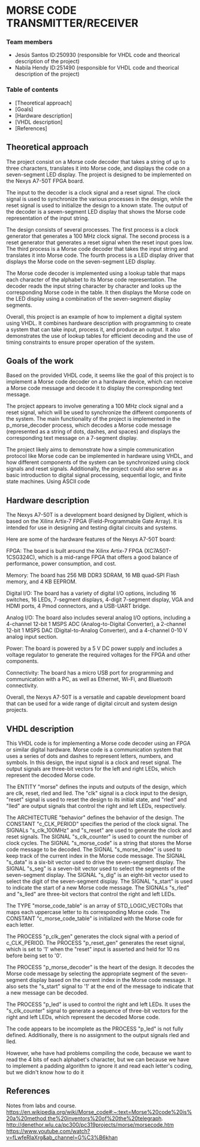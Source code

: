 # MORSE CODE TRANSMITTER/RECEIVER


### Team members

* Jesús Santos ID:250930 (responsible for VHDL code and theorical description of the project)
* Nabila Hendy ID:251490 (responsible for VHDL code and theorical description of the project)

### Table of contents 

* [Theoretical approach]
* [Goals]
* [Hardware description]
* [VHDL description]
* [References]


## Theoretical approach

The project consist on a Morse code decoder that takes a string of up to three characters, translates it into Morse code, and displays the code on a seven-segment LED display. The project is designed to be implemented on the Nexys A7-50T FPGA board.

The input to the decoder is a clock signal and a reset signal. The clock signal is used to synchronize the various processes in the design, while the reset signal is used to initialize the design to a known state. The output of the decoder is a seven-segment LED display that shows the Morse code representation of the input string.

The design consists of several processes. The first process is a clock generator that generates a 100 MHz clock signal. The second process is a reset generator that generates a reset signal when the reset input goes low. The third process is a Morse code decoder that takes the input string and translates it into Morse code. The fourth process is a LED display driver that displays the Morse code on the seven-segment LED display.

The Morse code decoder is implemented using a lookup table that maps each character of the alphabet to its Morse code representation. The decoder reads the input string character by character and looks up the corresponding Morse code in the table. It then displays the Morse code on the LED display using a combination of the seven-segment display segments.

Overall, this project is an example of how to implement a digital system using VHDL. It combines hardware description with programming to create a system that can take input, process it, and produce an output. It also demonstrates the use of lookup tables for efficient decoding and the use of timing constraints to ensure proper operation of the system.

## Goals of the work

Based on the provided VHDL code, it seems like the goal of this project is to implement a Morse code decoder on a hardware device, which can receive a Morse code message and decode it to display the corresponding text message.

The project appears to involve generating a 100 MHz clock signal and a reset signal, which will be used to synchronize the different components of the system. The main functionality of the project is implemented in the p_morse_decoder process, which decodes a Morse code message (represented as a string of dots, dashes, and spaces) and displays the corresponding text message on a 7-segment display.

The project likely aims to demonstrate how a simple communication protocol like Morse code can be implemented in hardware using VHDL, and how different components of the system can be synchronized using clock signals and reset signals. Additionally, the project could also serve as a basic introduction to digital signal processing, sequential logic, and finite state machines.
Using ASCII code 

## Hardware description

The Nexys A7-50T is a development board designed by Digilent, which is based on the Xilinx Artix-7 FPGA (Field-Programmable Gate Array). It is intended for use in designing and testing digital circuits and systems.

Here are some of the hardware features of the Nexys A7-50T board:

FPGA: The board is built around the Xilinx Artix-7 FPGA (XC7A50T-1CSG324C), which is a mid-range FPGA that offers a good balance of performance, power consumption, and cost.

Memory: The board has 256 MB DDR3 SDRAM, 16 MB quad-SPI Flash memory, and 4 KB EEPROM.

Digital I/O: The board has a variety of digital I/O options, including 16 switches, 16 LEDs, 7-segment displays, 4-digit 7-segment display, VGA and HDMI ports, 4 Pmod connectors, and a USB-UART bridge.

Analog I/O: The board also includes several analog I/O options, including a 4-channel 12-bit 1 MSPS ADC (Analog-to-Digital Converter), a 2-channel 12-bit 1 MSPS DAC (Digital-to-Analog Converter), and a 4-channel 0-10 V analog input section.

Power: The board is powered by a 5 V DC power supply and includes a voltage regulator to generate the required voltages for the FPGA and other components.

Connectivity: The board has a micro USB port for programming and communication with a PC, as well as Ethernet, Wi-Fi, and Bluetooth connectivity.

Overall, the Nexys A7-50T is a versatile and capable development board that can be used for a wide range of digital circuit and system design projects.

## VHDL description


This VHDL code is for implementing a Morse code decoder using an FPGA or similar digital hardware. Morse code is a communication system that uses a series of dots and dashes to represent letters, numbers, and symbols. In this design, the input signal is a clock and reset signal. The output signals are three-bit vectors for the left and right LEDs, which represent the decoded Morse code.

The ENTITY "morse" defines the inputs and outputs of the design, which are clk, reset, rled and lled. The "clk" signal is a clock input to the design, "reset" signal is used to reset the design to its initial state, and "rled" and "lled" are output signals that control the right and left LEDs, respectively.

The ARCHITECTURE "behavior" defines the behavior of the design. The CONSTANT "c_CLK_PERIOD" specifies the period of the clock signal. The SIGNALs "s_clk_100MHz" and "s_reset" are used to generate the clock and reset signals. The SIGNAL "s_clk_counter" is used to count the number of clock cycles. The SIGNAL "s_morse_code" is a string that stores the Morse code message to be decoded. The SIGNAL "s_morse_index" is used to keep track of the current index in the Morse code message. The SIGNAL "s_data" is a six-bit vector used to drive the seven-segment display. The SIGNAL "s_seg" is a seven-bit vector used to select the segments of the seven-segment display. The SIGNAL "s_dig" is an eight-bit vector used to select the digit of the seven-segment display. The SIGNAL "s_start" is used to indicate the start of a new Morse code message. The SIGNALs "s_rled" and "s_lled" are three-bit vectors that control the right and left LEDs.

The TYPE "morse_code_table" is an array of STD_LOGIC_VECTORs that maps each uppercase letter to its corresponding Morse code. The CONSTANT "c_morse_code_table" is initialized with the Morse code for each letter.

The PROCESS "p_clk_gen" generates the clock signal with a period of c_CLK_PERIOD. The PROCESS "p_reset_gen" generates the reset signal, which is set to '1' when the "reset" input is asserted and held for 10 ns before being set to '0'.

The PROCESS "p_morse_decoder" is the heart of the design. It decodes the Morse code message by selecting the appropriate segment of the seven-segment display based on the current index in the Morse code message. It also sets the "s_start" signal to '1' at the end of the message to indicate that a new message can be decoded.

The PROCESS "p_led" is used to control the right and left LEDs. It uses the "s_clk_counter" signal to generate a sequence of three-bit vectors for the right and left LEDs, which represent the decoded Morse code.

The code appears to be incomplete as the PROCESS "p_led" is not fully defined. Additionally, there is no assignment to the output signals rled and lled.

However, whe have had problems compiling the code, because we want to read the 4 bits of each alphabet's character, but we can because we have to implement a padding algorithm to ignore it and read each letter's coding, but we didn't know how to do it


## References
Notes from labs and course.
https://en.wikipedia.org/wiki/Morse_code#:~:text=Morse%20code%20is%20a%20method,the%20inventors%20of%20the%20telegraph.
http://denethor.wlu.ca/pc300/pc319projects/morse/morsecode.htm
https://www.youtube.com/watch?v=fLwfeRlaXrg&ab_channel=G%C3%B6khan


